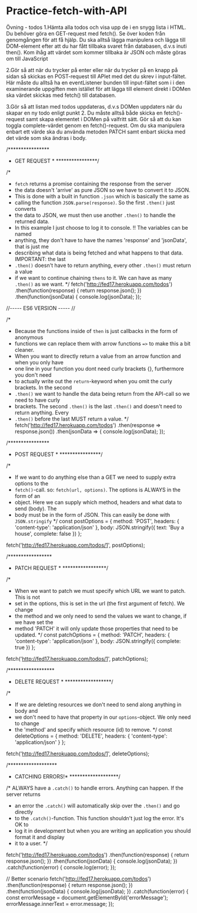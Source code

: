 # Practice-fetch-with-API

Övning - todos
1.Hämta alla todos och visa upp de i en snygg lista i HTML. Du behöver göra en GET-request med fetch(). Se över koden från genomgången för att få hjälp. Du ska alltså lägga manipulera och lägga till DOM-element efter att du har fått tillbaka svaret från databasen, d.v.s inuti then(). Kom ihåg att värdet som kommer tillbaka är JSON och måste göras om till JavaScript

2.Gör så att när du trycker på enter eller när du trycker på en knapp på sidan så skickas en POST-request till APIet med det du skrev i input-fältet. Här måste du alltså ha en eventListener bunden till input-fältet som i i den examinerande uppgiften men istället för att lägga till element direkt i DOMen ska värdet skickas med fetch() till databasen.

3.Gör så att listan med todos uppdateras, d.v.s DOMen uppdaters när du skapar en ny todo enligt punkt 2. Du måste alltså både skicka en fetch()-request samt skapa elementet i DOMen på valfritt sätt.
Gör så att du kan toggla complete-värdet genom en fetch()-request. Om du ska manipulera enbart ett värde ska du använda metoden PATCH samt enbart skicka med det värde som ska ändras i body.

/****************
 * GET REQUEST  *
 ****************/

/*
 * `fetch` returns a promise containing the response from the server
 * the data doesn't 'arrive' as pure JSON so we have to convert it to JSON.
 * This is done with a built in function `.json` which is basically the same as
 * calling the function `JSON.parse(response)`. So the first `.then()` just converts
 * the data to JSON, we must then use another `.then()` to handle the returned data.
 * In this example I just choose to log it to console. !! The variables can be named
 * anything, they don't have to have the names 'response' and 'jsonData', that is just me
 * describing what data is being fetched and what happens to that data. IMPORTANT: the last
 * `.then()` doesn't have to return anything, every other `.then()` must return a value
 * if we want to continue chaining `thens` to it. We can have as many `.then()` as we want.
 */
fetch('http://fed17.herokuapp.com/todos')
  .then(function(response) {
    return response.json();
  })
  .then(function(jsonData) {
    console.log(jsonData);
  });

//----- ES6 VERSION ----- //

/*
 * Because the functions inside of `then` is just callbacks in the form of anonymous
 * functions we can replace them with arrow functions `=>` to make this a bit cleaner.
 * When you want to directly return a value from an arrow function and when you only have
 * one line in your function you dont need curly brackets {}, furthermore you don't need
 * to actually write out the `return`-keyword when you omit the curly brackets. In the second
 * `.then()` we want to handle the data being return from the API-call so we need to have curly
 * brackets. The second `.then()` is the last `.then()` and doesn't need to return anything. Every
 * `.then()` before the last MUST return a value.
 */
fetch('http://fed17.herokuapp.com/todos')
  .then(response => response.json())
  .then(jsonData => {
    console.log(jsonData);
  });

/****************
 * POST REQUEST *
 ****************/

/*
 * If we want to do anything else than a GET we need to supply extra options to the
 * `fetch()`-call. so: `fetch(url, options)`. The options is ALWAYS in the form of an
 * object. Here we can supply which method, headers and what data to send (body). The
 * body must be in the form of JSON. This can easily be done with `JSON.stringify`
 */
const postOptions = {
  method: 'POST',
  headers: { 'content-type': 'application/json' },
  body: JSON.stringify({ text: 'Buy a house', complete: false })
};

fetch('http://fed17.herokuapp.com/todos/1', postOptions);

/*****************
 * PATCH REQUEST *
 *****************/

/*
 * When we want to patch we must specify which URL we want to patch. This is not
 * set in the options, this is set in the url (the first argument of fetch). We change
 * the method and we only need to send the values we want to change, if we have set the
 * method 'PATCH' it will only update those properties that need to be updated.
 */
const patchOptions = {
  method: 'PATCH',
  headers: { 'content-type': 'application/json' },
  body: JSON.stringify({ complete: true })
};

fetch('http://fed17.herokuapp.com/todos/1', patchOptions);

/******************
 * DELETE REQUEST *
 ******************/

/* 
 * If we are deleting resources we don't need to send along anything in body and 
 * we don't need to have that property in our `options`-object. We only need to change
 * the 'method' and specify which resource (id) to remove.
 */
const deleteOptions = {
  method: 'DELETE',
  headers: { 'content-type': 'application/json' }
};

fetch('http://fed17.herokuapp.com/todos/1', deleteOptions);

/*******************
 * CATCHING ERRORS!*
 *******************/

/* ALWAYS have a `.catch()` to handle errors. Anything can happen. If the server returns
 * an error the `.catch()` will automatically skip over the `.then()` and go directly
 * to the `.catch()`-function. This function shouldn't just log the error. It's OK to
 * log it in development but when you are writing an application you should format it and display
 * it to a user. 
 */

fetch('http://fed17.herokuapp.com/todos')
  .then(function(response) {
    return response.json();
  })
  .then(function(jsonData) {
    console.log(jsonData);
  })
  .catch(function(error) {
    console.log(error);
  });

// Better scenario
fetch('http://fed17.herokuapp.com/todos')
  .then(function(response) {
    return response.json();
  })
  .then(function(jsonData) {
    console.log(jsonData);
  })
  .catch(function(error) {
    const errorMessage = document.getElementById('errorMessage');
    errorMessage.innerText = error.message;
  });